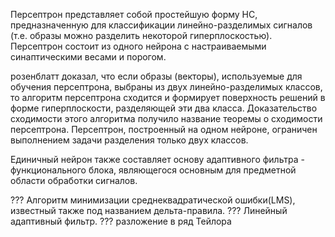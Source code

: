Персептрон представляет собой простейшую форму НС, предназначенную для классификации линейно-разделимых сигналов (т.е. образы можно разделить некоторой гиперплоскостью). Персептрон состоит из одного нейрона с настраиваемыми синаптическими весами и порогом.  

розенблатт доказал, что если образы (векторы), используемые для обучения персептрона, выбраны из двух линейно-разделимых классов, то алгоритм персептрона сходится и формирует поверхность решений в форме гиперплоскости, разделяющей эти два класса. Доказательство сходимости этого алгоритма получило название теоремы о сходимости персептрона. Персептрон, построенный на одном нейроне, ограничен выполнением задачи разделения только двух классов.  

Единичный нейрон также составляет основу адаптивного фильтра - функционального блока, являющегося основным для предметной области обработки сигналов.

??? Алгоритм минимизации среднеквадратической ошибки(LMS), известный также под названием дельта-правила.
??? Линейный адаптивный фильтр.
??? разложение в ряд Тейлора
